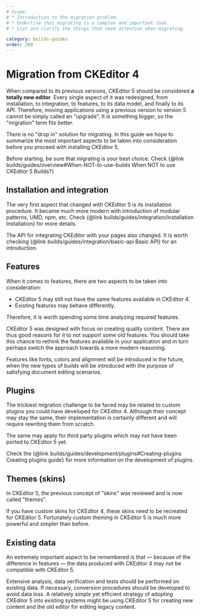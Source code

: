 ```yaml
---
# Scope:
# * Introduction to the migration problem.
# * Underline that migrating is a complex and important task.
# * List and clarify the things that need attention when migrating.

category: builds-guides
order: 260
---
```


# Migration from CKEditor 4

When compared to its previous versions, CKEditor 5 should be considered **a totally new editor**. Every single aspect of it was redesigned, from installation, to integration, to features, to its data model, and finally to its API. Therefore, moving applications using a previous version to version 5 cannot be simply called an "upgrade". It is something bigger, so the "migration" term fits better.

There is no "drop in" solution for migrating. In this guide we hope to summarize the most important aspects to be taken into consideration before you proceed with installing CKEditor 5.

Before starting, be sure that migrating is your best choice. Check {@link builds/guides/overview#When-NOT-to-use-builds When NOT to use CKEditor 5 Builds?}

## Installation and integration

The very first aspect that changed with CKEditor 5 is its installation procedure. It became much more modern with introduction of modular patterns, UMD, npm, etc. Check {@link builds/guides/integration/installation Installation} for more details.

The API for integrating CKEditor with your pages also changed. It is worth checking {@link builds/guides/integration/basic-api Basic API} for an introduction.

## Features

When it comes to features, there are two aspects to be taken into consideration:

* CKEditor 5 may still not have the same features available in CKEditor 4.
* Existing features may behave differently.

Therefore, it is worth spending some time analyzing required features.

CKEditor 5 was designed with focus on creating quality content. There are thus good reasons for it to not support some old features. You should take this chance to rethink the features available in your application and in turn perhaps switch the approach towards a more modern reasoning.

<info-box>
Features like fonts, colors and alignment will be introduced in the future, when the new types of builds will be introduced with the purpose of satisfying document editing scenarios.
</info-box>

<!-- TODO 4 -->

## Plugins

The trickiest migration challenge to be faced may be related to custom plugins you could have developed for CKEditor 4. Although their concept may stay the same, their implementation is certainly different and will require rewriting them from scratch.

The same may apply for third party plugins which may not have been ported to CKEditor 5 yet.

Check the {@link builds/guides/development/plugins#Creating-plugins Creating plugins guide} for more information on the development of plugins.

## Themes (skins)

In CKEditor 5, the previous concept of "skins" was reviewed and is now called "themes".

If you have custom skins for CKEditor 4, these skins need to be recreated for CKEditor 5. Fortunately custom theming in CKEditor 5 is much more powerful and simpler than before.

<!--
For more information, check how to {@linkTODO create new themes in the CKEditor 5 Framework documentation}.
-->

## Existing data

An extremely important aspect to be remembered is that &mdash; because of the difference in features &mdash; the data produced with CKEditor 4 may not be compatible with CKEditor 5.

Extensive analysis, data verification and tests should be performed on existing data. If necessary, conversion procedures should be developed to avoid data loss. A relatively simple yet efficient strategy of adopting CKEditor 5 into existing systems might be using CKEditor 5 for creating new content and the old editor for editing legacy content.
